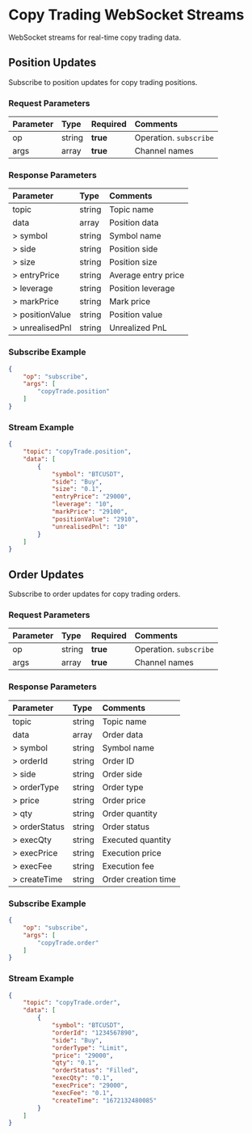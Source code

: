 # Copy Trading WebSocket Streams

WebSocket streams for real-time copy trading data.

## Position Updates

Subscribe to position updates for copy trading positions.

### Request Parameters
| Parameter | Type | Required | Comments |
|:---------|:-----|:---------|:---------|
|op |string |**true** |Operation. `subscribe` |
|args |array |**true** |Channel names |

### Response Parameters
| Parameter | Type | Comments |
|:---------|:-----|:---------|
|topic |string |Topic name |
|data |array |Position data |
|> symbol |string |Symbol name |
|> side |string |Position side |
|> size |string |Position size |
|> entryPrice |string |Average entry price |
|> leverage |string |Position leverage |
|> markPrice |string |Mark price |
|> positionValue |string |Position value |
|> unrealisedPnl |string |Unrealized PnL |

### Subscribe Example
```json
{
    "op": "subscribe",
    "args": [
        "copyTrade.position"
    ]
}
```

### Stream Example
```json
{
    "topic": "copyTrade.position",
    "data": [
        {
            "symbol": "BTCUSDT",
            "side": "Buy",
            "size": "0.1",
            "entryPrice": "29000",
            "leverage": "10",
            "markPrice": "29100",
            "positionValue": "2910",
            "unrealisedPnl": "10"
        }
    ]
}
```

## Order Updates

Subscribe to order updates for copy trading orders.

### Request Parameters
| Parameter | Type | Required | Comments |
|:---------|:-----|:---------|:---------|
|op |string |**true** |Operation. `subscribe` |
|args |array |**true** |Channel names |

### Response Parameters
| Parameter | Type | Comments |
|:---------|:-----|:---------|
|topic |string |Topic name |
|data |array |Order data |
|> symbol |string |Symbol name |
|> orderId |string |Order ID |
|> side |string |Order side |
|> orderType |string |Order type |
|> price |string |Order price |
|> qty |string |Order quantity |
|> orderStatus |string |Order status |
|> execQty |string |Executed quantity |
|> execPrice |string |Execution price |
|> execFee |string |Execution fee |
|> createTime |string |Order creation time |

### Subscribe Example
```json
{
    "op": "subscribe",
    "args": [
        "copyTrade.order"
    ]
}
```

### Stream Example
```json
{
    "topic": "copyTrade.order",
    "data": [
        {
            "symbol": "BTCUSDT",
            "orderId": "1234567890",
            "side": "Buy",
            "orderType": "Limit",
            "price": "29000",
            "qty": "0.1",
            "orderStatus": "Filled",
            "execQty": "0.1",
            "execPrice": "29000",
            "execFee": "0.1",
            "createTime": "1672132480085"
        }
    ]
}

